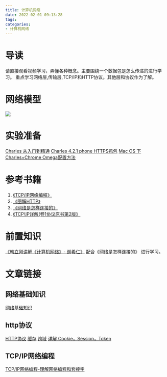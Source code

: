 ```yaml
---
title: 计算机网络
date: 2022-02-01 09:13:28
tags:
categories:
- 计算机网络
---
```


# 导读

请直接观看视频学习，弄懂各种概念。主要围绕一个数据包是怎么传递的进行学习。 重点学习网络层,传输层,TCP/IP和HTTP协议。其他层和协议作为了解。

# 网络模型
![](https://isam2016hexo.oss-cn-hangzhou.aliyuncs.com/img/tcpip.jpg)

# 实验准备
[Charles 从入门到精通](http://blog.devtang.com/2015/11/14/charles-introduction/)
[Charles 4.2.1 phone HTTPS抓包](https://juejin.im/post/5a30a52a6fb9a0451d4175ed)
[Mac OS 下Charles+Chrome Omega配置方法](https://blog.csdn.net/liu251/article/details/52096142)

# 参考书籍 

1. [《TCP/IP网络编程》](https://item.jd.com/19081201624.html)
2. [《图解HTTP》](https://item.jd.com/12837057.html)
3. [《网络是怎样连接的》](https://item.jd.com/19081201624.html) 
4. [《TCP\IP详解(卷1协议原书第2版》](https://item.jd.com/71910333320.html)

# 前置知识

[《韩立刚讲解《计算机网络》- 谢希仁》](https://www.bilibili.com/video/BV1Qr4y1N7cH) 配合《网络是怎样连接的》 进行学习。

# 文章链接
## 网络基础知识
[网络基础知识](https://isam2016.cn/2022/02/01/network/network/)
 
## http协议
[HTTP协议](https://isam2016.cn/2022/02/01/network/Http/)
[缓存](https://isam2016.cn/2022/02/01/network/%E7%BC%93%E5%AD%98/)
[跨域](https://isam2016.cn/2022/02/01/network/%E8%B7%A8%E5%9F%9F/)
[详解 Cookie，Session，Token](https://juejin.cn/post/6844903864810864647)


## TCP/IP网络编程
[TCP/IP网络编程-理解网络编程和套接字](https://isam2016.cn/2022/02/01/network/%E7%90%86%E8%A7%A3%E7%BD%91%E7%BB%9C%E7%BC%96%E7%A8%8B%E5%92%8C%E5%A5%97%E6%8E%A5%E5%AD%97/)